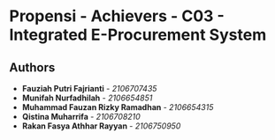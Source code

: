 # Propensi - Achievers - C03 - Integrated E-Procurement System

## Authors

* **Fauziah Putri Fajrianti** - *2106707435*
* **Munifah Nurfadhilah** - *2106654851*
* **Muhammad Fauzan Rizky Ramadhan** - *2106654315*
* **Qistina Muharrifa** - *2106708210*
* **Rakan Fasya Athhar Rayyan** - *2106750950*

[//]: # (```properties)

[//]: # (spring_profiles_active=prod)

[//]: # (PROD_DB_HOST=roundhouse.proxy.rlwy.net)

[//]: # (PROD_DB_PORT=38754)

[//]: # (PROD_DB_NAME=railway)

[//]: # (PROD_DB_PASSWORD=JMzprpklMBZXUefusWGpyRHiVEPCEaQM)

[//]: # (PROD_DB_USERNAME=postgres)

[//]: # (```)
